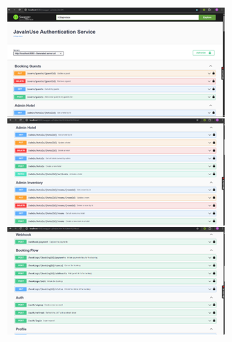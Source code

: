 ![alt text](https://github.com/Roshankumar0808/yourStayzz/blob/master/swagger1.png)
![alt text](https://github.com/Roshankumar0808/yourStayzz/blob/master/swagger2.png)
![alt text](https://github.com/Roshankumar0808/yourStayzz/blob/master/swagger3.png)
